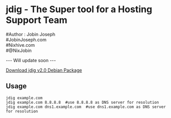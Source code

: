 # jdig - The Super tool for a Hosting Support Team

#Author : Jobin Joseph  
#JobinJoseph.com  
#Nixhive.com  
#@NixJobin  

--- Will update soon ---

[Download jdig v2.0 Debian Package](https://github.com/nixjobin/jdig/releases/download/v2.1/jdig_2.1_all.deb)

## Usage
    jdig example.com  
    jdig example.com 8.8.8.8  #use 8.8.8.8 as DNS server for resolution
    jdig example.com dns1.example.com  #use dns1.example.com as DNS server for resolution
  
